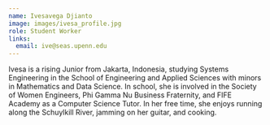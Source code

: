 ```yaml
---
name: Ivesavega Djianto
image: images/ivesa_profile.jpg
role: Student Worker
links:
  email: ive@seas.upenn.edu
---
```


Ivesa is a rising Junior from Jakarta, Indonesia, studying Systems Engineering in the School of Engineering and Applied Sciences with minors in Mathematics and Data Science.
In school, she is involved in the Society of Women Engineers, Phi Gamma Nu Business Fraternity, and FIFE Academy as a Computer Science Tutor. In her free
time, she enjoys running along the Schuylkill River, jamming on her guitar, and cooking. 
